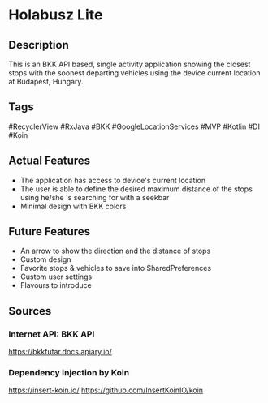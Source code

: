# Holabusz Lite

## Description

This is an BKK API based, single activity application showing the closest stops with the soonest departing vehicles using the device current location at Budapest, Hungary.

## Tags 
#RecyclerView #RxJava #BKK #GoogleLocationServices #MVP #Kotlin #DI #Koin

## Actual Features

* The application has access to device's current location
* The user is able to define the desired maximum distance of the stops using he/she 's searching for with a seekbar
* Minimal design with BKK colors

## Future Features

* An arrow to show the direction and the distance of stops
* Custom design
* Favorite stops & vehicles to save into SharedPreferences
* Custom user settings
* Flavours to introduce

## Sources

### Internet API: BKK API
https://bkkfutar.docs.apiary.io/

### Dependency Injection by Koin
https://insert-koin.io/
https://github.com/InsertKoinIO/koin




